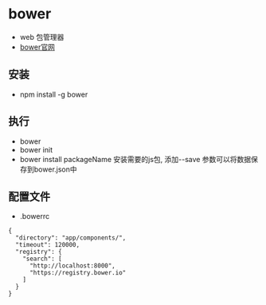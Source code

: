 # bower
- web 包管理器
- [bower官网](bower.io)
## 安装
- npm install -g bower
## 执行
- bower
- bower init
- bower install packageName 安装需要的js包, 添加--save 参数可以将数据保存到bower.json中
## 配置文件
- .bowerrc
```
{
  "directory": "app/components/",
  "timeout": 120000,
  "registry": {
    "search": [
      "http://localhost:8000",
      "https://registry.bower.io"
    ]
  }
}
```
  
